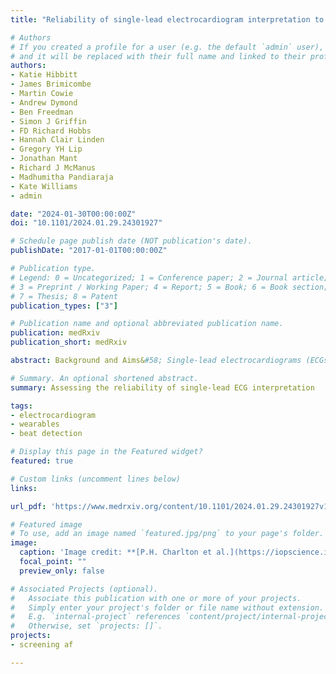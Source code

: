 ```yaml
---
title: "Reliability of single-lead electrocardiogram interpretation to detect atrial fibrillation: insights from the SAFER Feasibility Study"

# Authors
# If you created a profile for a user (e.g. the default `admin` user), write the username (folder name) here 
# and it will be replaced with their full name and linked to their profile.
authors:
- Katie Hibbitt
- James Brimicombe
- Martin Cowie
- Andrew Dymond
- Ben Freedman
- Simon J Griffin
- FD Richard Hobbs
- Hannah Clair Linden
- Gregory YH Lip
- Jonathan Mant
- Richard J McManus
- Madhumitha Pandiaraja
- Kate Williams
- admin

date: "2024-01-30T00:00:00Z"
doi: "10.1101/2024.01.29.24301927"

# Schedule page publish date (NOT publication's date).
publishDate: "2017-01-01T00:00:00Z"

# Publication type.
# Legend: 0 = Uncategorized; 1 = Conference paper; 2 = Journal article;
# 3 = Preprint / Working Paper; 4 = Report; 5 = Book; 6 = Book section;
# 7 = Thesis; 8 = Patent
publication_types: ["3"]

# Publication name and optional abbreviated publication name.
publication: medRxiv
publication_short: medRxiv

abstract: Background and Aims&#58; Single-lead electrocardiograms (ECGs) can be recorded using widely available devices such as smartwatches and handheld ECG recorders. Such devices have been approved for atrial fibrillation (AF) detection. However, little evidence exists on the reliability of single-lead ECG interpretation. We aimed to assess the level of agreement on detection of AF by independent cardiologists interpreting single lead ECGs, and to identify factors influencing agreement. Methods&#58; In a population-based AF screening study, adults aged &ge;65 years old recorded four single-lead ECGs per day for 1-4 weeks using a handheld ECG recorder. ECGs showing potential AF were identified by a nurse with the aid of an automated algorithm. These ECGs were reviewed by two independent cardiologists who assigned participant- and ECG-level diagnoses. Inter-rater reliability of AF diagnosis was calculated using linear weighted Cohen's kappa (&kappa;w). Results&#58; 185 participants and 1,843 ECGs were reviewed by both cardiologists. The level of agreement was moderate&#58; &kappa;w = 0.42 (95&percnt; CI, 0.32 - 0.52) at the participant-level; and &kappa;w = 0.51 (0.46 - 0.56) at the ECG-level. At participant-level, agreement was associated with the number of adequate-quality ECGs recorded, with higher agreement in participants who recorded at least 67 adequate-quality ECGs. At ECG-level, agreement was associated with ECG quality and whether ECGs exhibited algorithm-identified possible AF. Conclusions&#58; Inter-rater reliability of AF diagnosis from single-lead ECGs was found to be moderate in older adults. Strategies to improve reliability might include participant and cardiologist training and designing AF detection programmes to obtain sufficient ECGs for reliable diagnoses.

# Summary. An optional shortened abstract.
summary: Assessing the reliability of single-lead ECG interpretation

tags:
- electrocardiogram
- wearables
- beat detection

# Display this page in the Featured widget?
featured: true

# Custom links (uncomment lines below)
links:

url_pdf: 'https://www.medrxiv.org/content/10.1101/2024.01.29.24301927v1.full.pdf'

# Featured image
# To use, add an image named `featured.jpg/png` to your page's folder. 
image:
  caption: 'Image credit: **[P.H. Charlton et al.](https://iopscience.iop.org/article/10.1088/1361-6579/ac826d)** ([CC BY 4.0](https://creativecommons.org/licenses/by/4.0/))'
  focal_point: ""
  preview_only: false

# Associated Projects (optional).
#   Associate this publication with one or more of your projects.
#   Simply enter your project's folder or file name without extension.
#   E.g. `internal-project` references `content/project/internal-project/index.md`.
#   Otherwise, set `projects: []`.
projects:
- screening af

---
```

